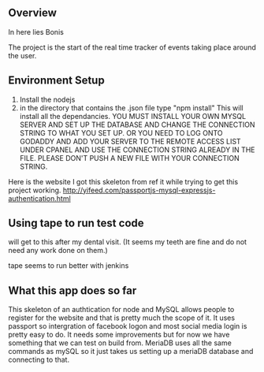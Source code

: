 Overview
--------

In here lies Bonis

The project is the start of the real time tracker of events taking place around the user. 

Environment Setup
-----------------

1. Install the nodejs
2. in the directory that contains the .json file type "npm install"
    This will install all the dependancies.
YOU MUST INSTALL YOUR OWN MYSQL SERVER AND SET UP THE DATABASE AND CHANGE THE CONNECTION STRING TO WHAT YOU SET UP. 
OR
YOU NEED TO LOG ONTO GODADDY AND ADD YOUR SERVER TO THE REMOTE ACCESS LIST UNDER CPANEL AND USE THE CONNECTION STRING ALREADY IN THE FILE. PLEASE DON'T PUSH A NEW FILE WITH YOUR CONNECTION STRING. 

Here is the website I got this skeleton from ref it while trying to get this project working. 
http://yifeed.com/passportjs-mysql-expressjs-authentication.html

Using tape to run test code
---------------------------------------
will get to this after my dental visit. (It seems my teeth are fine and do not need any work done on them.)

tape seems to run better with jenkins

What this app does so far
----------------------------------------
This skeleton of an authtication for node and MySQL allows people to register for the website and that is pretty much the scope of it.
It uses passport so intergration of facebook logon and most social media login is pretty easy to do. 
It needs some improvements but for now we have something that we can test on build from. 
MeriaDB uses all the same commands as mySQL so it just takes us setting up a meriaDB database and connecting to that. 

